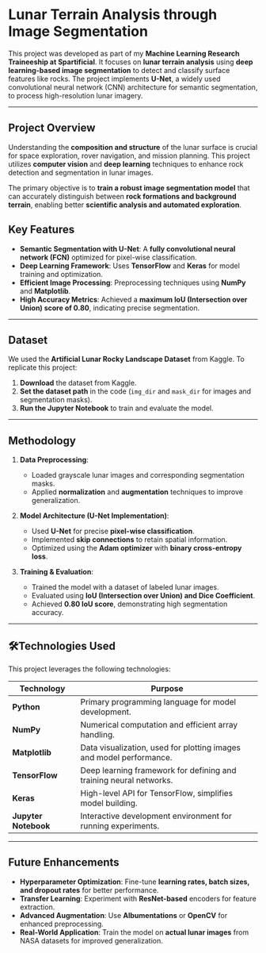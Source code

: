 # Lunar Terrain Analysis through Image Segmentation

This project was developed as part of my **Machine Learning Research Traineeship at Spartificial**. It focuses on **lunar terrain analysis** using **deep learning-based image segmentation** to detect and classify surface features like rocks. The project implements **U-Net**, a widely used convolutional neural network (CNN) architecture for semantic segmentation, to process high-resolution lunar imagery.

---

## Project Overview

Understanding the **composition and structure** of the lunar surface is crucial for space exploration, rover navigation, and mission planning. This project utilizes **computer vision** and **deep learning** techniques to enhance rock detection and segmentation in lunar images.

The primary objective is to **train a robust image segmentation model** that can accurately distinguish between **rock formations and background terrain**, enabling better **scientific analysis and automated exploration**.

## Key Features

- **Semantic Segmentation with U-Net**: A **fully convolutional neural network (FCN)** optimized for pixel-wise classification.
- **Deep Learning Framework**: Uses **TensorFlow** and **Keras** for model training and optimization.
- **Efficient Image Processing**: Preprocessing techniques using **NumPy** and **Matplotlib**.
- **High Accuracy Metrics**: Achieved a **maximum IoU (Intersection over Union) score of 0.80**, indicating precise segmentation.

---

## Dataset

We used the **Artificial Lunar Rocky Landscape Dataset** from Kaggle. To replicate this project:

1. **Download** the dataset from Kaggle.
2. **Set the dataset path** in the code (`img_dir` and `mask_dir` for images and segmentation masks).
3. **Run the Jupyter Notebook** to train and evaluate the model.

---

## Methodology

1. **Data Preprocessing**:  
   - Loaded grayscale lunar images and corresponding segmentation masks.
   - Applied **normalization** and **augmentation** techniques to improve generalization.

2. **Model Architecture (U-Net Implementation)**:
   - Used **U-Net** for precise **pixel-wise classification**.
   - Implemented **skip connections** to retain spatial information.
   - Optimized using the **Adam optimizer** with **binary cross-entropy loss**.

3. **Training & Evaluation**:
   - Trained the model with a dataset of labeled lunar images.
   - Evaluated using **IoU (Intersection over Union) and Dice Coefficient**.
   - Achieved **0.80 IoU score**, demonstrating high segmentation accuracy.

---

## 🛠Technologies Used

This project leverages the following technologies:

| Technology    | Purpose |
|--------------|---------|
| **Python**   | Primary programming language for model development. |
| **NumPy**    | Numerical computation and efficient array handling. |
| **Matplotlib** | Data visualization, used for plotting images and model performance. |
| **TensorFlow** | Deep learning framework for defining and training neural networks. |
| **Keras**    | High-level API for TensorFlow, simplifies model building. |
| **Jupyter Notebook** | Interactive development environment for running experiments. |

---

## Future Enhancements

- **Hyperparameter Optimization**: Fine-tune **learning rates, batch sizes, and dropout rates** for better performance.
- **Transfer Learning**: Experiment with **ResNet-based** encoders for feature extraction.
- **Advanced Augmentation**: Use **Albumentations** or **OpenCV** for enhanced preprocessing.
- **Real-World Application**: Train the model on **actual lunar images** from NASA datasets for improved generalization.

